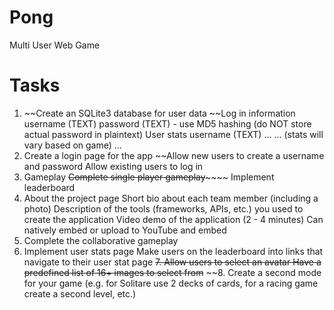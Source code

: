 
# Pong
Multi User Web Game
# Tasks
1. ~~Create an SQLite3 database for user data
 ~~Log in information
  username (TEXT)
  password (TEXT) - use MD5 hashing (do NOT store actual password in plaintext)
  User stats
  username (TEXT)
  ...
  ... (stats will vary based on game)
  ...
2. Create a login page for the app
 ~~Allow new users to create a username and password
  Allow existing users to log in
3. Gameplay
  ~~Complete single player gameplay~~~~~~
  Implement leaderboard
4. About the project page
  Short bio about each team member (including a photo)
  Description of the tools (frameworks, APIs, etc.) you used to create the application
  Video demo of the application (2 - 4 minutes)
  Can natively embed or upload to YouTube and embed
5. Complete the collaborative gameplay
6. Implement user stats page
  Make users on the leaderboard into links that navigate to their user stat page
~~7. Allow users to select an avatar
  Have a predefined list of 16+ images to select from~~
~~8. Create a second mode for your game (e.g. for Solitare use 2 decks of cards, for a racing game create a second level, etc.) 
